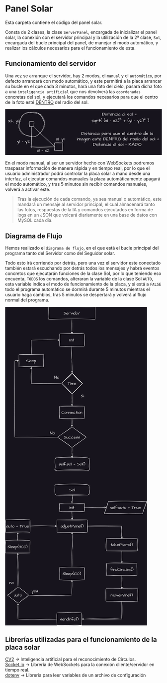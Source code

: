 # Panel Solar

Esta carpeta contiene el código del panel solar.

Consta de 2 clases, la clase `ServerPanel`, encargada de inicializar el panel solar, la conexión con el servidor principal y la utilización de la 2ª clase, `Sol`, encargada del bucle principal del panel, de manejar el modo automático, y realizar los cálculos necesarios para el funcionamiento de esta.

## Funcionamiento del servidor

Una vez se arranque el servidor, hay 2 modos, el `manual` y el `automático`, por defecto arrancará con modo automático, y este permitirá a la placa arrancar su bucle en el que cada 3 minutos, hará una foto del cielo, pasará dicha foto a una `inteligencia artificial` que nos devolverá las `coordenadas` concretas del sol, y ejecutará los comandos necesarios para que el centro de la foto esté [DENTRO](Calculos.jpeg) del radio del sol.

![Diagrama](Calculos.jpeg)

En el modo manual, al ser un servidor hecho con WebSockets podremos traspasar información de manera rápida y en tiempo real, por lo que el usuario administrador podrá controlar la placa solar a mano desde una interfaz, al ejecutar comandos manuales la placa automáticamente apagará el modo automático, y tras 5 minutos sin recibir comandos manuales, volverá a activar este.

> Tras la ejecución de cada comando, ya sea manual o automático, este mandará un mensaje al servidor principal, el cual almacenará tanto las fotos, respuestas de la IA y comandos ejecutados en forma de logs en un JSON que volcará diariamente en una base de datos con MySQL cada día.

## Diagrama de Flujo
Hemos realizado el `diagrama de flujo`, en el que está el bucle principal del programa tanto del Servidor como del Seguidor solar.

Todo esto irá corriendo por detrás, pero una vez el servidor este conectado también estará escuchando por detrás todos los mensajes y habrá eventos concretos que ejecutarán funciones de la clase Sol, por lo que teniendo eso encuenta, `TODOS` los comandos, alteraran la variable de la clase Sol `AUTO`, esta variable indica el modo de funcionamiento de la placa, y si está a `FALSE` todo el programa automático se dormirá durante 5 minutos mientras el usuario haga cambios, tras 5 minutos se despertará y volverá al flujo normal del programa.

![Flujo](Flujo.jpg)

## Librerías utilizadas para el funcionamiento de la placa solar

[CV2](https://pypi.org/project/opencv-python/) -> Inteligencia artificial para el reconocimiento de Círculos. <br/>
[Socket.io](https://pypi.org/project/Flask-SocketIO/) -> Librería de WebSockets para la conexión cliente/servidor en tiempo real. <br/>
[dotenv](https://pypi.org/project/python-dotenv/) -> Librería para leer variables de un archivo de configuración
